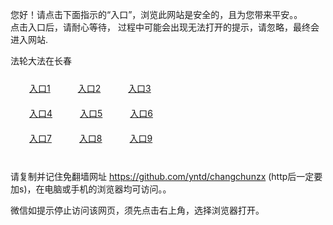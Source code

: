 您好！请点击下面指示的“入口”，浏览此网站是安全的，且为您带来平安。。 <br/>
点击入口后，请耐心等待， 过程中可能会出现无法打开的提示，请忽略，最终会进入网站. </br>

法轮大法在长春<br/>
<div style="padding:10px"><a style="margin:20px" target="_blank" href="https://d2hmkpbqhp6ybb.cloudfront.net/2Qpsp?bvkgrurh" id="ccLink1" rel="nofollow">入口1</a> <a target="_blank" style="margin:20px" href="https://d26y0wp4etjfna.cloudfront.net/2Qpsp?sbofnbs" id="ccLink2" rel="nofollow">入口2</a> <a style="margin:20px" target="_blank" href="https://dx6bcvpr9n6i7.cloudfront.net/2Qpsp?flrrgexl" id="ccLink3" rel="nofollow">入口3</a></div>

<div style="padding:10px" ><a style="margin:20px" target="_blank" href="https://d2hmkpbqhp6ybb.cloudfront.net/2Qpsp?bvkgrurh" id="ccLink4" rel="nofollow">入口4</a> <a style="margin:20px" href="https://d26y0wp4etjfna.cloudfront.net/2Qpsp?sbofnbs" target="_blank" id="ccLink5" rel="nofollow">入口5</a> <a style="margin:20px" href="https://dx6bcvpr9n6i7.cloudfront.net/2Qpsp?flrrgexl" target="_blank" id="ccLink6" rel="nofollow">入口6</a></div>

<div style="padding:10px"><a style="margin:20px" target="_blank" href="https://d2hmkpbqhp6ybb.cloudfront.net/2Qpsp?bvkgrurh" id="ccLink7" rel="nofollow">入口7</a> <a style="margin:20px" href="https://d26y0wp4etjfna.cloudfront.net/2Qpsp?sbofnbs" target="_blank" id="ccLink8" rel="nofollow">入口8</a> <a style="margin:20px" target="_blank" href="https://dx6bcvpr9n6i7.cloudfront.net/2Qpsp?flrrgexl" id="ccLink9" rel="nofollow">入口9</a></div>

<br/>



请复制并记住免翻墙网址 https://github.com/yntd/changchunzx (http后一定要加s)，在电脑或手机的浏览器均可访问。。<br/>

微信如提示停止访问该网页，须先点击右上角，选择浏览器打开。
